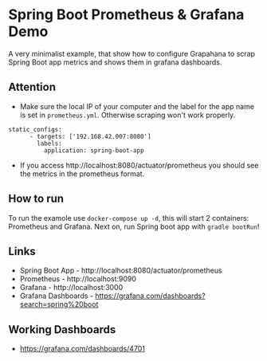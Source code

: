 # Spring Boot Prometheus & Grafana Demo

A very minimalist example, that show how to configure Grapahana to scrap Spring Boot app metrics and shows them in grafana dashboards.

## Attention

* Make sure the local IP of your computer and the label for the app name is set in `prometheus.yml`. Otherwise scraping won't work properly.

```
static_configs:
      - targets: ['192.168.42.007:8080']
        labels:
          application: spring-boot-app
```

* If you access http://localhost:8080/actuator/prometheus you should see the metrics in the prometheus format.

## How to run

To run the examole use `docker-compose up -d`, this will start 2 containers: Prometheus and Grafana. Next on, run Spring boot app with  `gradle bootRun`!

## Links

* Spring Boot App - http://localhost:8080/actuator/prometheus
* Prometheus - http://localhost:9090
* Grafana - http://localhost:3000
* Grafana Dashboards - https://grafana.com/dashboards?search=spring%20boot

## Working Dashboards

* https://grafana.com/dashboards/4701

